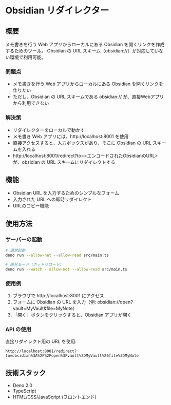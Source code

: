 # Obsidian リダイレクター

## 概要

メモ書きを行う Web アプリからローカルにある Obsidian を開くリンクを作成するためのツール。
Obsidian の URL スキーム（obsidian://）が対応していない環境で利用可能。

### 問題点
- メモ書きを行う Web アプリからローカルにある Obsidian を開くリンクを作りたい
- ただし、Obsidian の URL スキームである obsidian:// が、直接Webアプリから利用できない

### 解決策
- リダイレクターをローカルで動かす
- メモ書き Web アプリには、http://localhost:8001 を使用
- 直接アクセスすると、入力ボックスがあり、そこに Obsidian の URL スキームを入れる
- http://localhost:8001/redirect?to=<エンコードされたObsidianのURL> が、obsidian の URL スキームにリダイレクトする

## 機能
- Obsidian URL を入力するためのシンプルなフォーム
- 入力された URL への即時リダイレクト
- URLのコピー機能

## 使用方法

### サーバーの起動
```bash
# 通常起動
deno run --allow-net --allow-read src/main.ts

# 開発モード（ホットリロード）
deno run --watch --allow-net --allow-read src/main.ts
```

### 使用例
1. ブラウザで http://localhost:8001 にアクセス
2. フォームに Obsidian の URL を入力（例: obsidian://open?vault=MyVault&file=MyNote）
3. 「開く」ボタンをクリックすると、Obsidian アプリが開く

### API の使用
直接リダイレクト用の URL を使用:
```
http://localhost:8001/redirect?to=obsidian%3A%2F%2Fopen%3Fvault%3DMyVault%26file%3DMyNote
```

## 技術スタック
- Deno 2.0
- TypeScript
- HTML/CSS/JavaScript (フロントエンド)
